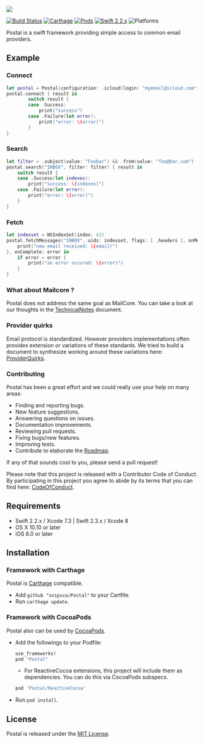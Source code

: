 
![](Documentation/logo.jpg)

[![Build Status](https://travis-ci.org/snipsco/Postal.svg?branch=master)](https://travis-ci.org/snipsco/Postal)
[![Carthage](https://img.shields.io/badge/Carthage-compatible-4BC51D.svg?style=flat)](https://github.com/Carthage/Carthage)
[![Pods](https://img.shields.io/badge/Pods-compatible-4BC51D.svg?style=flat)](https://cocoapods.org/) 
[![Swift 2.2.x](https://img.shields.io/badge/Swift-2.2.x-orange.svg?style=flat)](https://swift.org/)
![Platforms](https://img.shields.io/badge/platforms-iOS%20%7C%20macOS-lightgrey.svg?style=flat)

Postal is a swift framework providing simple access to common email providers.

## Example

### Connect

```swift
let postal = Postal(configuration: .icloud(login: "myemail@icloud.com", password: "mypassword"))
postal.connect { result in
		switch result {
		case .Success:
		    print("success")
		case .Failure(let error):
		    print("error: \(error)")
		}
}
```

### Search

```swift
let filter = .subject(value: "Foobar") && .from(value: "foo@bar.com")
postal.search("INBOX", filter: filter) { result in
	switch result {
	case .Success(let indexes):
	    print("success: \(indexes)")
	case .Failure(let error):
	    print("error: \(error)")
	}
}
```

### Fetch

```swift
let indexset = NSIndexSet(index: 42)
postal.fetchMessages("INBOX", uids: indexset, flags: [ .headers ], onMessage: { email in
	print("new email received: \(email)")
}, onComplete: error in
	if error = error {
	    print("an error occured: \(error)")
	}
}
```

### What about Mailcore ?

Postal does not address the same goal as MailCore. You can take a look at our thoughts in the [TechnicalNotes][] document.

### Provider quirks

Email protocol is standardized. However providers implementations often provides extension or variations of these standards.
We tried to build a document to synthesize working around these variations here: [ProviderQuirks][].

### Contributing

Postal has been a great effort and we could really use your help on many areas:

- Finding and reporting bugs.
- New feature suggestions.
- Answering questions on issues.
- Documentation improvements.
- Reviewing pull requests.
- Fixing bugs/new features.
- Improving tests.
- Contribute to elaborate the [Roadmap][].

If any of that sounds cool to you, please send a pull request!

Please note that this project is released with a Contributor Code of Conduct. By participating in this project you agree to abide by its terms that you can find here: [CodeOfConduct][].

## Requirements

- Swift 2.2.x / Xcode 7.3 | Swift 2.3.x / Xcode 8
- OS X 10.10 or later
- iOS 8.0 or later

## Installation

### Framework with Carthage

Postal is [Carthage](https://github.com/Carthage/Carthage) compatible.

- Add `github "snipsco/Postal"` to your Cartfile.
- Run `carthage update`.

### Framework with CocoaPods

Postal also can be used by [CocoaPods](https://cocoapods.org/).

- Add the followings to your Podfile:

    ```ruby
    use_frameworks!
    pod "Postal"
    ```

    - For ReactiveCocoa extensions, this project will include them as dependencies. You can do this via CocoaPods subspecs.

	```ruby
	pod 'Postal/ReactiveCocoa'
	```

- Run `pod install`.

## License

Postal is released under the [MIT License](LICENCE.md).

[Roadmap]: Documentation/Roadmap.md
[TechnicalNotes]: Documentation/TechnicalNotes.md
[ProviderQuirks]: Documentation/ProviderQuirks.md
[CodeOfConduct]: Documentation/CodeOfConduct.md

